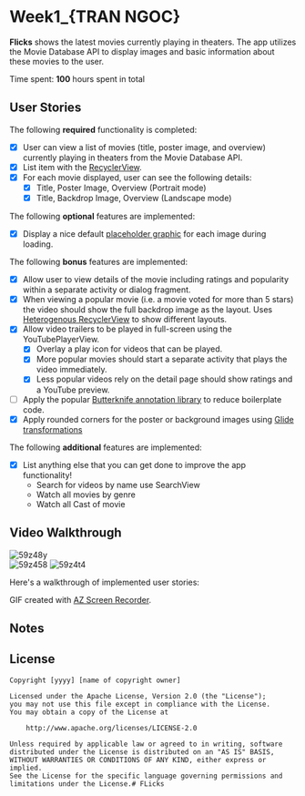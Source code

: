 # Week1_{TRAN NGOC}

**Flicks** shows the latest movies currently playing in theaters. The app utilizes the Movie Database API to display images and basic information about these movies to the user.

Time spent: **100** hours spent in total

## User Stories

The following **required** functionality is completed:

* [X] User can view a list of movies (title, poster image, and overview) currently playing in theaters from the Movie Database API.
* [X] List item with the [RecyclerView](https://guides.codepath.com/android/Using-the-RecyclerView).
* [X] For each movie displayed, user can see the following details:
  * [X] Title, Poster Image, Overview (Portrait mode)
  * [X] Title, Backdrop Image, Overview (Landscape mode)

The following **optional** features are implemented:

* [X] Display a nice default [placeholder graphic](https://guides.codepath.com/android/Displaying-Images-with-the-Glide-Library) for each image during loading.

The following **bonus** features are implemented:

* [X] Allow user to view details of the movie including ratings and popularity within a separate activity or dialog fragment.
* [X] When viewing a popular movie (i.e. a movie voted for more than 5 stars) the video should show the full backdrop image as the layout.  Uses [Heterogenous RecyclerView](http://guides.codepath.com/android/Heterogenous-Layouts-inside-RecyclerView) to show different layouts.
* [X] Allow video trailers to be played in full-screen using the YouTubePlayerView.
    * [X] Overlay a play icon for videos that can be played.
    * [X] More popular movies should start a separate activity that plays the video immediately.
    * [X] Less popular videos rely on the detail page should show ratings and a YouTube preview.
* [ ] Apply the popular [Butterknife annotation library](http://guides.codepath.com/android/Reducing-View-Boilerplate-with-Butterknife) to reduce boilerplate code.
* [X] Apply rounded corners for the poster or background images using [Glide transformations](https://bumptech.github.io/glide/doc/transformations.html)

The following **additional** features are implemented:

* [X] List anything else that you can get done to improve the app functionality!
  - Search for videos by name use SearchView
  - Watch all movies by genre
  - Watch all Cast of movie

## Video Walkthrough


![59z48y](https://user-images.githubusercontent.com/72117775/118640995-d00f2c00-b803-11eb-9092-12071432b6c0.gif)  
![59z458](https://user-images.githubusercontent.com/72117775/118641005-d3a2b300-b803-11eb-8499-da5f651554f0.gif) 
![59z4t4](https://user-images.githubusercontent.com/72117775/118641722-b4585580-b804-11eb-85a9-e475e3a9394e.gif) 





Here's a walkthrough of implemented user stories:


GIF created with [AZ Screen Recorder](https://play.google.com/store/apps/details?id=com.hecorat.screenrecorder.free&hl=en).

## Notes



## License

    Copyright [yyyy] [name of copyright owner]

    Licensed under the Apache License, Version 2.0 (the "License");
    you may not use this file except in compliance with the License.
    You may obtain a copy of the License at

        http://www.apache.org/licenses/LICENSE-2.0

    Unless required by applicable law or agreed to in writing, software
    distributed under the License is distributed on an "AS IS" BASIS,
    WITHOUT WARRANTIES OR CONDITIONS OF ANY KIND, either express or implied.
    See the License for the specific language governing permissions and
    limitations under the License.# FLicks
